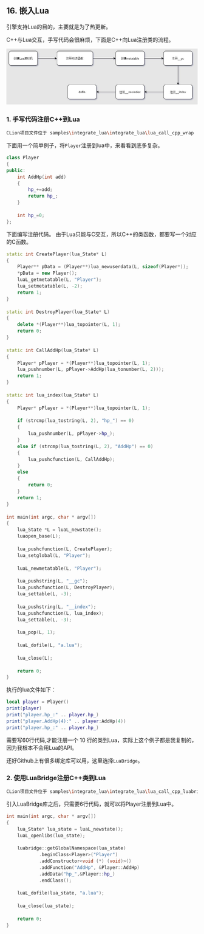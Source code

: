 ## 16. 嵌入Lua

引擎支持Lua的目的，主要就是为了热更新。

C++与Lua交互，手写代码会很麻烦，下面是C++向Lua注册类的流程。

![](../../imgs/integrate_lua/integrate_lua/lua_call_class.jpg)

### 1. 手写代码注册C++到Lua

```bash
CLion项目文件位于 samples\integrate_lua\integrate_lua\lua_call_cpp_wrap
```

下面用一个简单例子，将`Player`注册到lua中，来看看到底多复杂。

```c++
class Player
{
public:
    int AddHp(int add)
    {
        hp_+=add;
        return hp_;
    }

    int hp_=0;
};
```

下面编写注册代码。
由于Lua只能与C交互，所以C++的类函数，都要写一个对应的C函数。

```c++
static int CreatePlayer(lua_State* L)
{
    Player** pData = (Player**)lua_newuserdata(L, sizeof(Player*));
    *pData = new Player();
    luaL_getmetatable(L, "Player");
    lua_setmetatable(L, -2);
    return 1;
}

static int DestroyPlayer(lua_State* L)
{
    delete *(Player**)lua_topointer(L, 1);
    return 0;
}

static int CallAddHp(lua_State* L)
{
    Player* pPlayer = *(Player**)lua_topointer(L, 1);
    lua_pushnumber(L, pPlayer->AddHp(lua_tonumber(L, 2)));
    return 1;
}

static int lua_index(lua_State* L)
{
    Player* pPlayer = *(Player**)lua_topointer(L, 1);

    if (strcmp(lua_tostring(L, 2), "hp_") == 0)
    {
        lua_pushnumber(L, pPlayer->hp_);
    }
    else if (strcmp(lua_tostring(L, 2), "AddHp") == 0)
    {
        lua_pushcfunction(L, CallAddHp);
    }
    else
    {
        return 0;
    }
    return 1;
}

int main(int argc, char * argv[])
{
    lua_State *L = luaL_newstate();
    luaopen_base(L);

    lua_pushcfunction(L, CreatePlayer);
    lua_setglobal(L, "Player");

    luaL_newmetatable(L, "Player");

    lua_pushstring(L, "__gc");
    lua_pushcfunction(L, DestroyPlayer);
    lua_settable(L, -3);

    lua_pushstring(L, "__index");
    lua_pushcfunction(L, lua_index);
    lua_settable(L, -3);

    lua_pop(L, 1);

    luaL_dofile(L, "a.lua");

    lua_close(L);

    return 0;
}
```

执行的lua文件如下：

```lua
local player = Player()
print(player)
print("player.hp_:" .. player.hp_)
print("player.AddHp(4):" .. player:AddHp(4))
print("player.hp_:" .. player.hp_)
```

需要写60行代码,才能注册一个 10 行的类到Lua，实际上这个例子都是我复制的，因为我根本不会用Lua的API。

还好Github上有很多绑定库可以用，这里选择`LuaBridge`。

### 2. 使用LuaBridge注册C++类到Lua

```bash
CLion项目文件位于 samples\integrate_lua\integrate_lua\lua_call_cpp_luabridge
```

引入LuaBridge库之后，只需要6行代码，就可以将Player注册到Lua中。

```c++
int main(int argc, char * argv[])
{
    lua_State* lua_state = luaL_newstate();
    luaL_openlibs(lua_state);

    luabridge::getGlobalNamespace(lua_state)
            .beginClass<Player>("Player")
            .addConstructor<void (*) (void)>()
            .addFunction("AddHp", &Player::AddHp)
            .addData("hp_",&Player::hp_)
            .endClass();

    luaL_dofile(lua_state, "a.lua");

    lua_close(lua_state);

    return 0;
}
```
